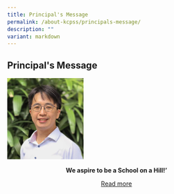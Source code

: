 ```yaml
---
title: Principal's Message
permalink: /about-kcpss/principals-message/
description: ""
variant: markdown
---
```

<h2>Principal's Message</h2><p></p><div class="isomer-image-wrapper"><img style="width:35%;margin-center:15px;" height="auto" width="100%" src="/images/About%20KCPSS/Principal.jpg"></div><p></p><p style="text-align:center"><strong>We aspire to be a School on a Hill!’</strong></p><p style="text-align:center"><a href="https://staging.d38b8pvh8spt44.amplifyapp.com/principals-message-page/2024/" rel="noopener noreferrer nofollow" target="_blank">Read more</a></p>